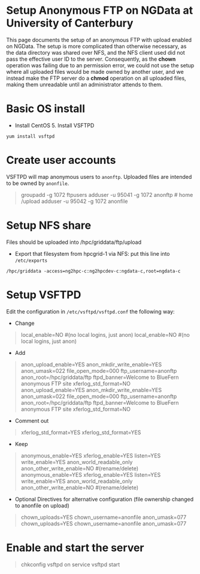 # Setup Anonymous FTP on NGData at University of Canterbury

This page documents the setup of an anonymous FTP with upload enabled on NGData.  The setup is more complicated than otherwise necessary, as the data directory was shared over NFS, and the NFS client used did not pass the effective user ID to the server.  Consequently, as the **chown** operation was failing due to an permission error, we could not use the setup where all uploaded files would be made owned by another user, and we instead make the FTP server do a **chmod** operation on all uploaded files, making them unreadable until an administrator attends to them.

# Basic OS install

- Install CentOS 5.  Install VSFTPD

``` 
yum install vsftpd
```

# Create user accounts

VSFTPD will map anonymous users to `anonftp`.  Uploaded files are intended to be owned by `anonfile`.

>  groupadd -g 1072 ftpusers
>  adduser -u 95041 -g 1072 anonftp # home /upload
>  adduser -u 95042 -g 1072 anonfile

# Setup NFS share

Files should be uploaded into /hpc/griddata/ftp/upload

- Export that filesystem from hpcgrid-1 via NFS: put this line into `/etc/exports`

``` 
/hpc/griddata -access=ng2hpc-c:ng2hpcdev-c:ngdata-c,root=ngdata-c
```

# Setup VSFTPD

Edit the configuration in `/etc/vsftpd/vsftpd.conf` the following way:

- Change


>  local_enable=NO #(no local logins, just anon)
>  local_enable=NO #(no local logins, just anon)

- Add


>  anon_upload_enable=YES
>  anon_mkdir_write_enable=YES
>  anon_umask=022
>  file_open_mode=000
>  ftp_username=anonftp
>  anon_root=/hpc/griddata/ftp
>  ftpd_banner=Welcome to BlueFern anonymous FTP site
>  xferlog_std_format=NO
>  anon_upload_enable=YES
>  anon_mkdir_write_enable=YES
>  anon_umask=022
>  file_open_mode=000
>  ftp_username=anonftp
>  anon_root=/hpc/griddata/ftp
>  ftpd_banner=Welcome to BlueFern anonymous FTP site
>  xferlog_std_format=NO

- Comment out


>  xferlog_std_format=YES
>  xferlog_std_format=YES

- Keep


>  anonymous_enable=YES
>  xferlog_enable=YES
>  listen=YES
>  write_enable=YES
>  anon_world_readable_only
>  anon_other_write_enable=NO #(rename/delete)
>  anonymous_enable=YES
>  xferlog_enable=YES
>  listen=YES
>  write_enable=YES
>  anon_world_readable_only
>  anon_other_write_enable=NO #(rename/delete)

- Optional Directives for alternative configuration (file ownership changed to anonfile on upload)


>  chown_uploads=YES
>  chown_username=anonfile
>  anon_umask=077
>  chown_uploads=YES
>  chown_username=anonfile
>  anon_umask=077

# Enable and start the server

>  chkconfig vsftpd on
>  service vsftpd start
